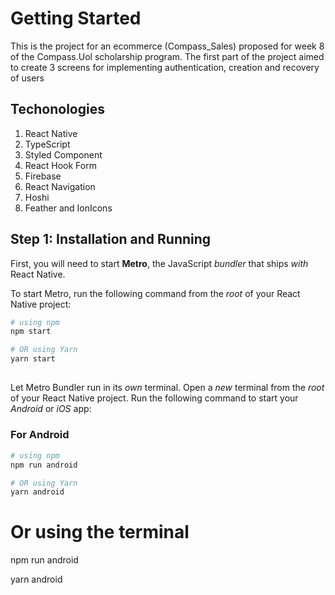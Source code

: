 # Getting Started

This is the project for an ecommerce (Compass_Sales) proposed for week 8 of the Compass.Uol scholarship program. The first part of the project aimed to create 3 screens for implementing authentication, creation and recovery of users

## Techonologies

1. React Native
2. TypeScript
3. Styled Component
4. React Hook Form
5. Firebase
6. React Navigation
7. Hoshi
8. Feather and IonIcons

## Step 1: Installation and Running

First, you will need to start **Metro**, the JavaScript _bundler_ that ships _with_ React Native.

To start Metro, run the following command from the _root_ of your React Native project:

```bash
# using npm
npm start

# OR using Yarn
yarn start
```

##

Let Metro Bundler run in its _own_ terminal. Open a _new_ terminal from the _root_ of your React Native project. Run the following command to start your _Android_ or _iOS_ app:

### For Android

```bash
# using npm
npm run android

# OR using Yarn
yarn android
```

# Or using the terminal

npm run android

yarn android
